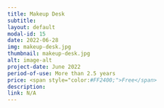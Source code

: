 ```yaml
---
title: Makeup Desk
subtitle:
layout: default
modal-id: 15
date: 2022-06-28
img: makeup-desk.jpg
thumbnail: makeup-desk.jpg
alt: image-alt
project-date: June 2022
period-of-use: More than 2.5 years
price: <span style="color:#FF2400;">Free</span>
description:
link: N/A
---
```

